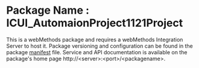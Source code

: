 # Package Name : ICUI_AutomaionProject1121Project
This is a webMethods package and requires a webMethods Integration Server to host it. Package versioning and configuration can be found in the package [manifest](./ICUI_AutomaionProject1121Project/manifest.v3) file. Service and API documentation is available on the package's home page http://&lt;server&gt;:&lt;port&gt;/&lt;packagename>.